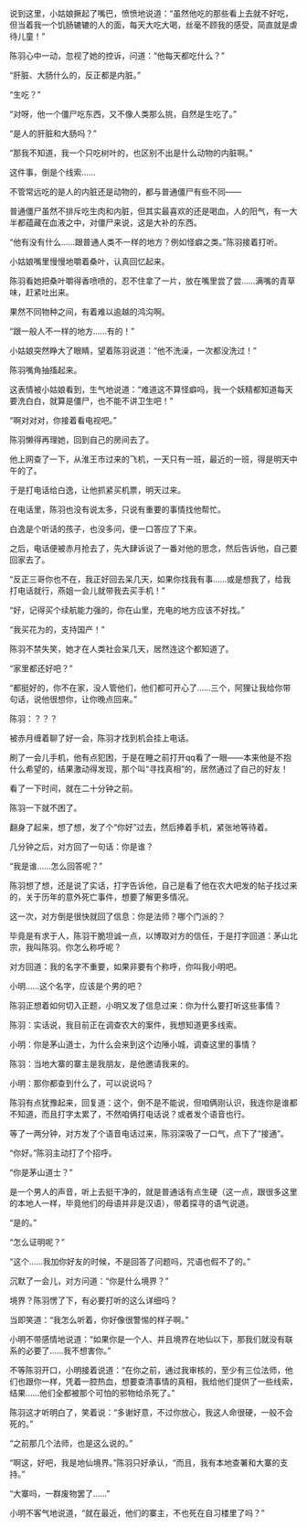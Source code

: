 说到这里，小姑娘撅起了嘴巴，愤愤地说道：“虽然他吃的那些看上去就不好吃，但当着我一个饥肠辘辘的人的面，每天大吃大喝，丝毫不顾我的感受，简直就是虐待儿童！”

陈羽心中一动，忽视了她的控诉，问道：“他每天都吃什么？”

“肝脏、大肠什么的，反正都是内脏。”

“生吃？”

“对呀，他一个僵尸吃东西，又不像人类那么挑，自然是生吃了。”

“是人的肝脏和大肠吗？”

“那我不知道，我一个只吃树叶的，也区别不出是什么动物的内脏啊。”

这件事，倒是个线索……

不管常远吃的是人的内脏还是动物的，都与普通僵尸有些不同——

普通僵尸虽然不排斥吃生肉和内脏，但其实最喜欢的还是喝血，人的阳气，有一大半都蕴藏在血液之中，对僵尸来说，这是大补的东西。

“他有没有什么……跟普通人类不一样的地方？例如怪癖之类。”陈羽接着打听。

小姑娘嘴里慢慢地嚼着桑叶，认真回忆起来。

陈羽看她把桑叶嚼得香喷喷的，忍不住拿了一片，放在嘴里尝了尝……满嘴的青草味，赶紧吐出来。

果然不同物种之间，有着难以逾越的鸿沟啊。

“跟一般人不一样的地方……有的！”

小姑娘突然睁大了眼睛，望着陈羽说道：“他不洗澡，一次都没洗过！”

陈羽嘴角抽搐起来。

这表情被小姑娘看到，生气地说道：“难道这不算怪癖吗，我一个妖精都知道每天要洗白白，就算是僵尸，也不能不讲卫生吧！”

“啊对对对，你接着看电视吧。”

陈羽懒得再理她，回到自己的房间去了。

他上网查了一下，从淮王市过来的飞机，一天只有一班，最近的一班，得是明天中午的了。

于是打电话给白逸，让他抓紧买机票，明天过来。

在电话里，陈羽也没有说太多，只说有重要的事情找他帮忙。

白逸是个听话的孩子，也没多问，便一口答应了下来。

之后，电话便被赤月抢去了，先大肆诉说了一番对他的思念，然后告诉他，自己要回家去了。

“反正三哥你也不在，我正好回去呆几天，如果你找我有事……或是想我了，给我打电话就行，燕姐一会儿就带我去买手机！”

“好，记得买个续航能力强的，你在山里，充电的地方应该不好找。”

“我买花为的，支持国产！”

陈羽不禁失笑，她才在人类社会呆几天，居然连这个都知道了。

“家里都还好吧？”

“都挺好的，你不在家，没人管他们，他们都可开心了……三个，阿狸让我给你带句话，说他很想你，让你晚点回来。”

陈羽：？？？

被赤月缠着聊了好一会，陈羽才找到机会挂上电话。

刷了一会儿手机，他有点犯困，于是在睡之前打开qq看了一眼——本来他是不抱什么希望的，结果激动得发现，那个叫“寻找真相”的，居然通过了自己的好友！

看了一下时间，就在二十分钟之前。

陈羽一下就不困了。

翻身了起来，想了想，发了个“你好”过去，然后捧着手机，紧张地等待着。

几分钟之后，对方回了一句话：你是谁？

“我是谁……怎么回答呢？”

陈羽想了想，还是说了实话，打字告诉他，自己是看了他在农大吧发的帖子找过来的，关于历年的意外死亡事件，想要了解更多情况。

这一次，对方倒是很快就回了信息：你是法师？哪个门派的？

毕竟是有求于人，陈羽干脆坦诚一点，以博取对方的信任，于是打字回道：茅山北宗，我叫陈羽。你怎么称呼呢？

对方回道：我的名字不重要，如果非要有个称呼，你叫我小明吧。

小明……这个名字，应该是个男的吧？

陈羽正想着如何切入正题，小明又发了信息过来：你为什么要打听这些事情？

陈羽：实话说，我目前正在调查农大的案件，我想知道更多线索。

小明：你是茅山道士，为什么会来到这个边陲小城，调查这里的事情？

陈羽：当地大寨的寨主是我朋友，是他邀请我来的。

小明：那你都查到什么了，可以说说吗？

陈羽有点犹豫起来，回复道：这个，倒不是不能说，但咱俩刚认识，我连你是谁都不知道，而且打字太累了，不然咱俩打电话说？或者发个语音也行。

等了一两分钟，对方发了个语音电话过来，陈羽深吸了一口气，点下了“接通”。

“你好。”陈羽主动打了个招呼。

“你是茅山道士？”

是一个男人的声音，听上去挺干净的，就是普通话有点生硬（这一点，跟很多这里的本地人一样，毕竟他们的母语并非是汉语），带着探寻的语气说道。

“是的。”

“怎么证明呢？”

“这个……我加你好友的时候，不是回答了问题吗，咒语也假不了的。”

沉默了一会儿，对方问道：“你是什么境界？”

境界？陈羽愣了下，有必要打听的这么详细吗？

当即笑道：“我怎么听着，你好像很警惕的样子啊。”

小明不带感情地说道：“如果你是一个人、并且境界在地仙以下，那我们就没有联系的必要了……我不想害你。”

不等陈羽开口，小明接着说道：“在你之前，通过我审核的，至少有三位法师，他们也跟你一样，凭着一腔热血，想要查清事情的真相，我给他们提供了一些线索，结果……他们全都被那个可怕的邪物给杀死了。”

陈羽这才听明白了，笑着说：“多谢好意，不过你放心，我这人命很硬，一般不会死的。”

“之前那几个法师，也是这么说的。”

“啊这，好吧，我是地仙境界。”陈羽只好承认，“而且，我有本地查署和大寨的支持。”

“大寨吗，一群废物罢了……”

小明不客气地说道，“就在最近，他们的寨主，不也死在自习楼里了吗？”

